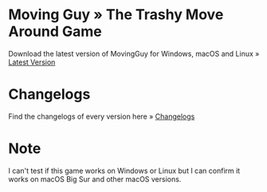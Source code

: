 # Moving Guy » The Trashy Move Around Game

Download the latest version of MovingGuy for Windows, macOS and Linux » [Latest Version](https://github.com/StupidRepo/MovingGuyDownload/releases/tag/v0.0.2-beta)



# Changelogs

Find the changelogs of every version here » [Changelogs](https://github.com/StupidRepo/MovingGuyDownload/releases)
 
 # Note
 
 I can't test if this game works on Windows or Linux but I can confirm it works on macOS Big Sur and other macOS versions.
